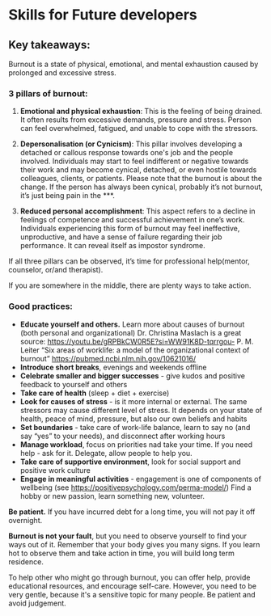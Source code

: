 # Skills for Future developers

## Key takeaways:

Burnout is a state of physical, emotional, and mental exhaustion caused by prolonged and excessive stress.

### 3 pillars of burnout:

1. **Emotional and physical exhaustion**: This is the feeling of being drained. It often results from excessive demands, pressure and stress. Person can feel overwhelmed, fatigued, and unable to cope with the stressors.

2. **Depersonalisation (or Cynicism)**: This pillar involves developing a detached or callous response towards one's job and the people involved. Individuals may start to feel indifferent or negative towards their work and may become cynical, detached, or even hostile towards colleagues, clients, or patients. Please note that the burnout is about the change. If the person has always been cynical, probably it’s not burnout, it’s just being pain in the ***.

3. **Reduced personal accomplishment**: This aspect refers to a decline in feelings of competence and successful achievement in one’s work. Individuals experiencing this form of burnout may feel ineffective, unproductive, and have a sense of failure regarding their job performance. It can reveal itself as impostor syndrome.


If all three pillars can be observed, it’s time for professional help(mentor, counselor, or/and therapist).

If you are somewhere in the middle, there are plenty ways to take action.

### Good practices:
- **Educate yourself and others.** Learn more about causes of burnout (both personal and organizational) Dr. Christina Maslach is a great source: https://youtu.be/gRPBkCW0R5E?si=WW91K8D-tqrrgou-
 P. M. Leiter “Six areas of worklife: a model of the organizational context of burnout” https://pubmed.ncbi.nlm.nih.gov/10621016/
- **Introduce short breaks**, evenings and weekends offline
- **Celebrate smaller and bigger successes** - give kudos and positive feedback to yourself and others
- **Take care of health** (sleep + diet + exercise)
- **Look for causes of stress** - is it more internal or external. The same stressors may cause different level of stress. It depends on your state of health, peace of mind, pressure, but also our own beliefs and habits
- **Set boundaries** - take care of work-life balance, learn to say no (and say “yes” to your needs), and disconnect after working hours
- **Manage workload**, focus on priorities nad take your time. If you need help - ask for it. Delegate, allow people to help you.
- **Take care of supportive environment**, look for social support and positive work culture
- **Engage in meaningful activities** - engagement is one of components of wellbeing (see https://positivepsychology.com/perma-model/) Find a hobby or new passion, learn something new, volunteer.

**Be patient.** If you have incurred debt for a long time, you will not pay it off overnight.

**Burnout is not your fault**, but you need to observe yourself to find your ways out of it. Remember that your body gives you many signs. If you learn hot to observe them and take action in time, you will build long term residence. 

To help other who might go through burnout, you can offer help, provide educational resources, and encourage self-care. However, you need to be very gentle, because it's a sensitive topic for many people. Be patient and avoid judgement. 